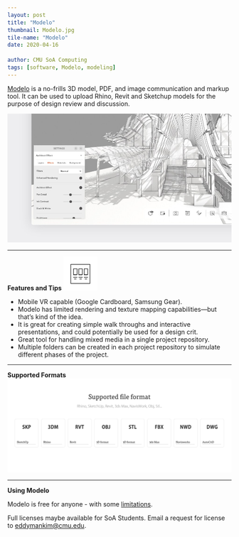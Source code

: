 ```yaml
---
layout: post
title: "Modelo"
thumbnail: Modelo.jpg
tile-name: "Modelo"
date: 2020-04-16

author: CMU SoA Computing
tags: [software, Modelo, modeling]
---
```



[Modelo](https://modelo.io/) is a no-frills 3D model, PDF, and image communication and markup tool. It can be used to upload Rhino, Revit and Sketchup models for the purpose of design review and discussion.

![Modelo Demo](../img/software/modelo_demo.jpg "Modelo Demo")

---

**Features and Tips**
![alt text](../img/software/features.png)

- Mobile VR capable (Google Cardboard, Samsung Gear).
- Modelo has limited rendering and texture mapping capabilities—but that’s kind of the idea.
- It is great for creating simple walk throughs and interactive presentations, and could potentially be used for a design crit.
- Great tool for handling mixed media in a single project repository.
- Multiple folders can be created in each project repository to simulate different phases of the project.

---

**Supported Formats**
![Supported Formats: SKP, 3DM, RVT, OBJ, STL, FBX, NWD, DWG](../img/software/modelo_support.png "Supported Formats: SKP, 3DM, RVT, OBJ, STL, FBX, NWD, DWG")

---

**Using Modelo**

Modelo is free for anyone - with some [limitations](https://modelo.io/pricing.html). 

Full licenses maybe available for SoA Students. Email a request for license to [eddymankim@cmu.edu](mailto:eddymankim@cmu.edu).

